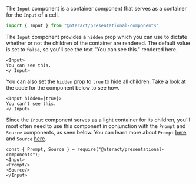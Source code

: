 The `Input` component is a container component that serves as a container for the `Input` of a cell.


```jsx static
import { Input } from "@nteract/presentational-components"
```

The `Input` component provides a `hidden` prop which you can use to dictate whether or not the children of the container are rendered. The default value is set to `false`, so you'll see the text "You can see this." rendered here.

```
<Input>
You can see this.
</ Input>
```

You can also set the `hidden` prop to `true` to hide all children. Take a look at the code for the component below to see how.

```
<Input hidden={true}>
You can't see this.
</ Input>
```

Since the `Input` component serves as a light container for its children, you'll most often need to use this component in conjunction with the `Prompt` and `Source` components, as seen below. You can learn more about `Prompt` [here](#prompt) and `Source` [here](#source).

```
const { Prompt, Source } = require("@nteract/presentational-components");
<Input>
<Prompt/>
<Source/>
</Input>
```
